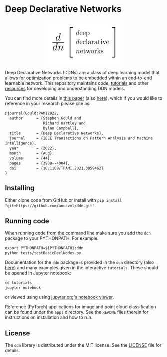 # Deep Declarative Networks

<p align="center"><img src="./ddnlogo.png" alt="app-screen" width="50%"/></p>

Deep Declarative Networks (DDNs) are a class of deep learning model that allows for optimization problems
to be embedded within an end-to-end learnable network. This repository maintains code,
[tutorials](https://nbviewer.jupyter.org/github/anucvml/ddn/tree/master/tutorials/) and other
[resources](https://github.com/anucvml/ddn/wiki/Resources) for developing and understanding DDN models.

You can find more details in [this paper](https://ieeexplore.ieee.org/document/9355027) (also [here](https://arxiv.org/abs/1909.04866)),
which if you would like to reference in your research please cite as:

```
@journal{Gould:PAMI2022,
  author      = {Stephen Gould and
                 Richard Hartley and
                 Dylan Campbell},
  title       = {Deep Declarative Networks},
  journal     = {IEEE Transactions on Pattern Analysis and Machine Intelligence}, 
  year        = {2022},
  month       = {Aug},
  volume      = {44},
  pages       = {3988--4004},
  doi         = {10.1109/TPAMI.2021.3059462}
}
```

## Installing

Either clone code from GitHub or install with `pip install "git+https://github.com/anucvml/ddn.git"`.

## Running code

When running code from the command line make sure you add the `ddn` package to your PYTHONPATH. For example:

```
export PYTHONPATH=${PYTHONPATH}:ddn
python tests/testBasicDeclNodes.py
```

Documentation for the `ddn` package is provided in the `ddn` directory (also [here](https://htmlpreview.github.io/?https://github.com/anucvml/ddn/blob/master/docs/ddn/index.html)) and many examples given in the interactive `tutorials`.
These should be opened in Jupyter notebook:

```
cd tutorials
jupyter notebook
```

or viewed using using [jupyter.org's notebook viewer](https://nbviewer.jupyter.org/github/anucvml/ddn/tree/master/tutorials/).

Reference (PyTorch) applications for image and point cloud classification can be found under the `apps`
directory. See the `README` files therein for instructions on installation and how to run.

## License

The `ddn` library is distributed under the MIT license. See the [LICENSE](LICENSE) file for details.
